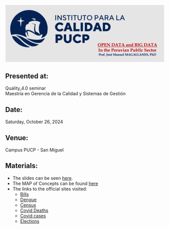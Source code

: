<center><img src="https://github.com/MagallanesTalks/OpenBigData_atPUCP/blob/main/logo.png?raw=true" width="1000"></center>


## Presented at: 
Quality_4.0 seminar<br>
Maestría en Gerencia de la Calidad y Sistemas de Gestión

## Date:
Saturday, October 26, 2024

## Venue:
Campus PUCP - San Miguel

## Materials:  
* The slides can be seen [here](https://docs.google.com/presentation/d/e/2PACX-1vQEUKxE6k--tXA3V8TGAyD1xbQRnCKquepCWZysXBchCdOS7S3hxdP91bnnp_-HwKzcRcjFA4mEEACX/pub?start=true&loop=false&delayms=3000).
* The MAP of Concepts can be found [here](https://www.mindmeister.com/3480628165/oct-26-2024)
* The links to the official sites visited:
  - [Bills](https://www.congreso.gob.pe/)
  - [Dengue](https://www.datosabiertos.gob.pe/dataset/vigilancia-epidemiol%C3%B3gica-de-dengue)
  - [Census](https://censos2017.inei.gob.pe/redatam/)
  - [Covid Deaths](https://www.datosabiertos.gob.pe/dataset/fallecidos-por-covid-19-ministerio-de-salud-minsa)
  - [Covid cases](https://www.datosabiertos.gob.pe/dataset/casos-positivos-por-covid-19-ministerio-de-salud-minsa)
  - [Elections](https://infogob.jne.gob.pe/) 

